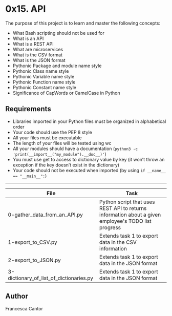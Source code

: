 # 0x15. API

The purpose of this project is to learn and master the following concepts:
- What Bash scripting should not be used for
- What is an API
- What is a REST API
- What are microservices
- What is the CSV format
- What is the JSON format
- Pythonic Package and module name style
- Pythonic Class name style
- Pythonic Variable name style
- Pythonic Function name style
- Pythonic Constant name style
- Significance of CapWords or CamelCase in Python

## Requirements
- Libraries imported in your Python files must be organized in alphabetical order
- Your code should use the PEP 8 style
- All your files must be executable
- The length of your files will be tested using wc
- All your modules should have a documentation (```python3 -c 'print(__import__("my_module").__doc__)'```)
- You must use get to access to dictionary value by key (it won’t throw an exception if the key doesn’t exist in the dictionary)
- Your code should not be executed when imported (by using ```if __name__ == "__main__":```)

---
File | Task
---|---
0-gather_data_from_an_API.py | Python script that uses REST API to returns information about a given employee's TODO list progress
1-export_to_CSV.py | Extends task 1 to export data in the CSV information
2-export_to_JSON.py | Extends task 1 to export data in the JSON format
3-dictionary_of_list_of_dictionaries.py | Extends task 1 to export data in the JSON format

## Author
Francesca Cantor
